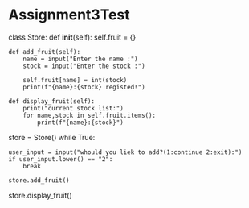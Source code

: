 # Assignment3Test

class Store:
    def __init__(self):
        self.fruit = {}
    
    def add_fruit(self):
        name = input("Enter the name :")
        stock = input("Enter the stock :")

        self.fruit[name] = int(stock)
        print(f"{name}:{stock} registed!")

    def display_fruit(self):
        print("current stock list:")
        for name,stock in self.fruit.items():
            print(f"{name}:{stock}")

store = Store()
while True:
    
    user_input = input("whould you liek to add?(1:continue 2:exit):")
    if user_input.lower() == "2":
        break
    
    store.add_fruit()
store.display_fruit()
